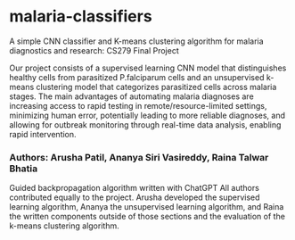 # malaria-classifiers
A simple CNN classifier and K-means clustering algorithm for malaria diagnostics and research: CS279 Final Project

Our project consists of a supervised learning CNN model that distinguishes healthy cells from parasitized P.falciparum cells and an unsupervised k-means clustering model that categorizes parasitized cells across malaria stages. The main advantages of automating malaria diagnoses are increasing access to rapid testing in remote/resource-limited settings, minimizing human error, potentially leading to more reliable diagnoses, and allowing for outbreak monitoring through real-time data analysis, enabling rapid intervention.

### Authors: Arusha Patil, Ananya Siri Vasireddy, Raina Talwar Bhatia
Guided backpropagation algorithm written with ChatGPT
All authors contributed equally to the project. Arusha developed the supervised learning algorithm, Ananya the unsupervised learning algorithm, and Raina the written components outside of those sections and the evaluation of the k-means clustering algorithm.
